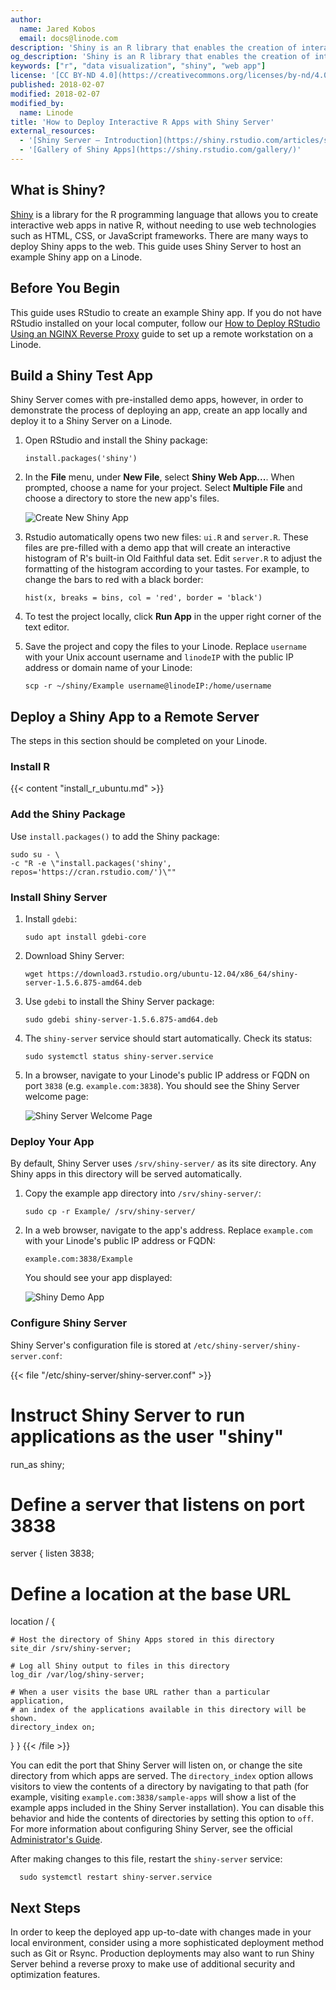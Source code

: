 ```yaml
---
author:
  name: Jared Kobos
  email: docs@linode.com
description: 'Shiny is an R library that enables the creation of interactive data visualizations. This guide will show how to deploy an R Shiny app using Shiny Server.'
og_description: 'Shiny is an R library that enables the creation of interactive data visualizations. This guide will show how to deploy an R Shiny app using Shiny Server.'
keywords: ["r", "data visualization", "shiny", "web app"]
license: '[CC BY-ND 4.0](https://creativecommons.org/licenses/by-nd/4.0)'
published: 2018-02-07
modified: 2018-02-07
modified_by:
  name: Linode
title: 'How to Deploy Interactive R Apps with Shiny Server'
external_resources:
  - '[Shiny Server – Introduction](https://shiny.rstudio.com/articles/shiny-server.html)'
  - '[Gallery of Shiny Apps](https://shiny.rstudio.com/gallery/)'
---
```


## What is Shiny?

[Shiny](https://shiny.rstudio.com/) is a library for the R programming language that allows you to create interactive web apps in native R, without needing to use web technologies such as HTML, CSS, or JavaScript frameworks. There are many ways to deploy Shiny apps to the web. This guide uses Shiny Server to host an example Shiny app on a Linode.

## Before You Begin

This guide uses RStudio to create an example Shiny app. If you do not have RStudio installed on your local computer, follow our [How to Deploy RStudio Using an NGINX Reverse Proxy](/docs/development/r/how-to-deploy-rstudio-server-using-an-nginx-reverse-proxy/) guide to set up a remote workstation on a Linode.

## Build a Shiny Test App

Shiny Server comes with pre-installed demo apps, however, in order to demonstrate the process of deploying an app, create an app locally and deploy it to a Shiny Server on a Linode.

1.  Open RStudio and install the Shiny package:

        install.packages('shiny')

2.  In the **File** menu, under **New File**, select **Shiny Web App...**. When prompted, choose a name for your project. Select **Multiple File** and choose a directory to store the new app's files.

    ![Create New Shiny App](/docs/assets/shiny/create-shiny-app.png "Create New Shiny App")

3.  Rstudio automatically opens two new files: `ui.R` and `server.R`. These files are pre-filled with a demo app that will create an interactive histogram of R's built-in Old Faithful data set. Edit `server.R` to adjust the formatting of the histogram according to your tastes. For example, to change the bars to red with a black border:

        hist(x, breaks = bins, col = 'red', border = 'black')

4.  To test the project locally, click **Run App** in the upper right corner of the text editor.

5.  Save the project and copy the files to your Linode. Replace `username` with your Unix account username and `linodeIP` with the public IP address or domain name of your Linode:

        scp -r ~/shiny/Example username@linodeIP:/home/username

## Deploy a Shiny App to a Remote Server

The steps in this section should be completed on your Linode.

### Install R

{{< content "install_r_ubuntu.md" >}}

### Add the Shiny Package

Use `install.packages()` to add the Shiny package:

    sudo su - \
    -c "R -e \"install.packages('shiny', repos='https://cran.rstudio.com/')\""

### Install Shiny Server

1.  Install `gdebi`:

        sudo apt install gdebi-core

2.  Download Shiny Server:

        wget https://download3.rstudio.org/ubuntu-12.04/x86_64/shiny-server-1.5.6.875-amd64.deb

3.  Use `gdebi` to install the Shiny Server package:

        sudo gdebi shiny-server-1.5.6.875-amd64.deb

4.  The `shiny-server` service should start automatically. Check its status:

        sudo systemctl status shiny-server.service

5.  In a browser, navigate to your Linode's public IP address or FQDN on port `3838` (e.g. `example.com:3838`). You should see the Shiny Server welcome page:

    ![Shiny Server Welcome Page](/docs/assets/shiny/shiny-welcome.png "Shiny Server Welcome Page")

### Deploy Your App

By default, Shiny Server uses `/srv/shiny-server/` as its site directory. Any Shiny apps in this directory will be served automatically.

1.  Copy the example app directory into `/srv/shiny-server/`:

        sudo cp -r Example/ /srv/shiny-server/

2.  In a web browser, navigate to the app's address. Replace `example.com` with your Linode's public IP address or FQDN:

        example.com:3838/Example

    You should see your app displayed:

    ![Shiny Demo App](/docs/assets/shiny/shiny3.png "Shiny Demo App")

### Configure Shiny Server

Shiny Server's configuration file is stored at `/etc/shiny-server/shiny-server.conf`:

{{< file "/etc/shiny-server/shiny-server.conf" >}}
# Instruct Shiny Server to run applications as the user "shiny"
run_as shiny;

# Define a server that listens on port 3838
server {
  listen 3838;

  # Define a location at the base URL
  location / {

    # Host the directory of Shiny Apps stored in this directory
    site_dir /srv/shiny-server;

    # Log all Shiny output to files in this directory
    log_dir /var/log/shiny-server;

    # When a user visits the base URL rather than a particular application,
    # an index of the applications available in this directory will be shown.
    directory_index on;
  }
}
{{< /file >}}

You can edit the port that Shiny Server will listen on, or change the site directory from which apps are served. The `directory_index` option allows visitors to view the contents of a directory by navigating to that path (for example, visiting `example.com:3838/sample-apps` will show a list of the example apps included in the Shiny Server installation). You can disable this behavior and hide the contents of directories by setting this option to `off`. For more information about configuring Shiny Server, see the official [Administrator's Guide](http://docs.rstudio.com/shiny-server/).

After making changes to this file, restart the `shiny-server` service:

      sudo systemctl restart shiny-server.service

## Next Steps

In order to keep the deployed app up-to-date with changes made in your local environment, consider using a more sophisticated deployment method such as Git or Rsync. Production deployments may also want to run Shiny Server behind a reverse proxy to make use of additional security and optimization features.
